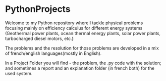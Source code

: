 # PythonProjects

Welcome to my Python repository where I tackle physical problems focusing mainly on efficiency calculus for different energy systems (Geothermal power plants, ocean thermal energy plants, solar power plants, turbocharged diesel motors, etc.)

The problems and the resolution for those problems are developed in a mix of french/english languages(mostly in English).

In a Project Folder you will find - the problem, the .py code with the solution; and sometimes a report and an explanation folder (in french both) for the used system.
